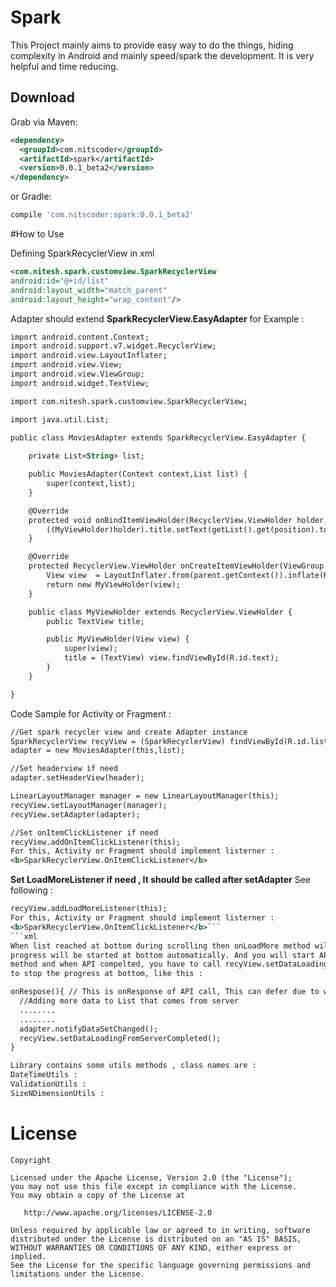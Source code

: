 # Spark
This Project mainly aims to provide easy way to do the things, hiding complexity in Android and mainly speed/spark the development. It is very helpful and time reducing.



Download
--------

Grab via Maven:
```xml
<dependency>
  <groupId>com.nitscoder</groupId>
  <artifactId>spark</artifactId>
  <version>0.0.1_beta2</version>
</dependency>
```
or Gradle:
```groovy
compile 'com.nitscoder:spark:0.0.1_beta2'
```
#How to Use

Defining SparkRecyclerView in xml
```xml
<com.nitesh.spark.customview.SparkRecyclerView
android:id="@+id/list"
android:layout_width="match_parent"
android:layout_height="wrap_content"/>
```
Adapter should extend <b>SparkRecyclerView.EasyAdapter</b> for Example : 
 
```xml
import android.content.Context;
import android.support.v7.widget.RecyclerView;
import android.view.LayoutInflater;
import android.view.View;
import android.view.ViewGroup;
import android.widget.TextView;

import com.nitesh.spark.customview.SparkRecyclerView;

import java.util.List;

public class MoviesAdapter extends SparkRecyclerView.EasyAdapter {
 
    private List<String> list;

    public MoviesAdapter(Context context,List list) {
        super(context,list);
    }

    @Override
    protected void onBindItemViewHolder(RecyclerView.ViewHolder holder, int position) {
        ((MyViewHolder)holder).title.setText(getList().get(position).toString());
    }

    @Override
    protected RecyclerView.ViewHolder onCreateItemViewHolder(ViewGroup parent, int position) {
        View view  = LayoutInflater.from(parent.getContext()).inflate(R.layout.string_list_row,null);
        return new MyViewHolder(view);
    }

    public class MyViewHolder extends RecyclerView.ViewHolder {
        public TextView title;

        public MyViewHolder(View view) {
            super(view);
            title = (TextView) view.findViewById(R.id.text);
        }
    }

}
```
Code Sample for Activity or Fragment : 

```xml
//Get spark recycler view and create Adapter instance
SparkRecyclerView recyView = (SparkRecyclerView) findViewById(R.id.list);
adapter = new MoviesAdapter(this,list);
```
```xml
//Set headerview if need
adapter.setHeaderView(header);
```
```xml
LinearLayoutManager manager = new LinearLayoutManager(this);
recyView.setLayoutManager(manager);
recyView.setAdapter(adapter);
```
```xml
//Set onItemClickListener if need
recyView.addOnItemClickListener(this);
For this, Activity or Fragment should implement listerner : 
<b>SparkRecyclerView.OnItemClickListener</b>
```

<b> Set LoadMoreListener if need , It should be called after setAdapter</b> See following : 
```xml
recyView.addLoadMoreListener(this);
For this, Activity or Fragment should implement listerner : 
<b>SparkRecyclerView.OnItemClickListener</b>```
```xml
When list reached at bottom during scrolling then onLoadMore method will be called and one 
progress will be started at bottom automatically. And you will start API calling from <b>onLoadMore</b> 
method and when API compelted, you have to call recyView.setDataLoadingFromServerCompleted(); method 
to stop the progress at bottom, like this :

onRespose(){ // This is onResponse of API call, This can defer due to which library youhave used
  //Adding more data to List that comes from server
  ........
  ........
  adapter.notifyDataSetChanged();
  recyView.setDataLoadingFromServerCompleted();
}

```
```xml
Library contains some utils methods , class names are :
DateTimeUtils : 
ValidationUtils : 
SizeNDimensionUtils : 
```


License
=======

    Copyright 

    Licensed under the Apache License, Version 2.0 (the "License");
    you may not use this file except in compliance with the License.
    You may obtain a copy of the License at

       http://www.apache.org/licenses/LICENSE-2.0

    Unless required by applicable law or agreed to in writing, software
    distributed under the License is distributed on an "AS IS" BASIS,
    WITHOUT WARRANTIES OR CONDITIONS OF ANY KIND, either express or implied.
    See the License for the specific language governing permissions and
    limitations under the License.

